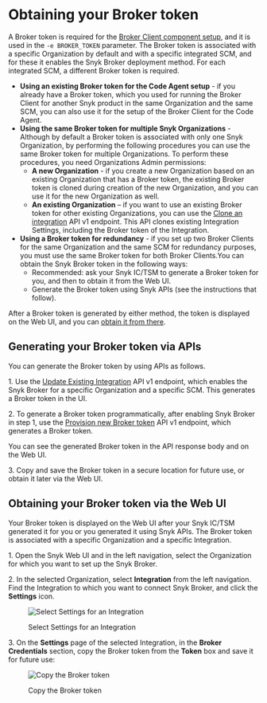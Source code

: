 # Obtaining your Broker token

A Broker token is required for the [Broker Client component setup](../step-5-setting-up-the-broker-client/step-5.2a-running-the-broker-client-without-the-code-snippet-display.md), and it is used in the `-e BROKER_TOKEN` parameter. The Broker token is associated with a specific Organization by default and with a specific integrated SCM, and for these it enables the Snyk Broker deployment method. For each integrated SCM, a different Broker token is required.

* **Using an existing Broker token for the Code Agent setup** - if you already have a Broker token, which you used for running the Broker Client for another Snyk product in the same Organization and the same SCM, you can also use it for the setup of the Broker Client for the Code Agent.
* **Using the same Broker token for multiple Snyk Organizations** -\
  Although by default a Broker token is associated with only one Snyk Organization, by performing the following procedures you can use the same Broker token for multiple Organizations. To perform these procedures, you need Organizations Admin permissions:
  * **A new Organization** - if you create a new Organization based on an existing Organization that has a Broker token, the existing Broker token is cloned during creation of the new Organization, and you can use it for the new Organization as well.
  * **An existing Organization** – if you want to use an existing Broker token for other existing Organizations, you can use the [Clone an integration](https://snyk.docs.apiary.io/#reference/integrations/integration-cloning/clone-an-integration-\(with-settings-and-credentials\)) API v1 endpoint. This API clones existing Integration Settings, including the Broker token of the Integration.
* **Using a Broker token for redundancy** - if you set up two Broker Clients for the same Organization and the same SCM for redundancy purposes, you must use the same Broker token for both Broker Clients.You can obtain the Snyk Broker token in the following ways:
  * Recommended: ask your Snyk IC/TSM to generate a Broker token for you, and then to obtain it from the Web UI.
  * Generate the Broker token using Snyk APIs (see the instructions that follow).

After a Broker token is generated by either method, the token is displayed on the Web UI, and you can [obtain it from there](obtaining-your-broker-token.md#obtaining-your-broker-token-via-the-web-ui).

## **Generating your Broker token via APIs**

You can generate the Broker token by using APIs as follows.

1\. Use the [Update Existing Integration](https://snyk.docs.apiary.io/#reference/integrations/integration/update-existing-integration) API v1 endpoint, which enables the Snyk Broker for a specific Organization and a specific SCM. This generates a Broker token in the UI.

2\. To generate a Broker token programmatically, after enabling Snyk Broker in step 1, use  the [Provision new Broker token](https://snyk.docs.apiary.io/#reference/integrations/integration-broker-token-provisioning/provision-new-broker-token) API v1 endpoint, which generates a Broker token.

You can see the generated Broker token in the API response body and on the Web UI.

3\. Copy and save the Broker token in a secure location for future use, or obtain it later via the Web UI.

## **Obtaining your Broker token via the Web UI**

Your Broker token is displayed on the Web UI after your Snyk IC/TSM generated it for you or you generated it using Snyk APIs. The Broker token is associated with a specific Organization and a specific Integration.

1\. Open the Snyk Web UI and in the left navigation, select the Organization for which you want to set up the Snyk Broker.

2\. In the selected Organization, select **Integration** from the left navigation. Find the Integration to which you want to connect Snyk Broker, and click the **Settings** icon.

<figure><img src="../../../../../.gitbook/assets/Snyk Broker - Organization - Integrations page.png" alt="Select Settings for an Integration"><figcaption><p>Select Settings for an Integration</p></figcaption></figure>

3\. On the **Settings** page of the selected Integration, in the **Broker Credentials** section, copy the Broker token from the **Token** box and save it for future use:

<figure><img src="../../../../../.gitbook/assets/Snyk Broker - Broker Token - box.png" alt="Copy the Broker token"><figcaption><p>Copy the Broker token</p></figcaption></figure>
